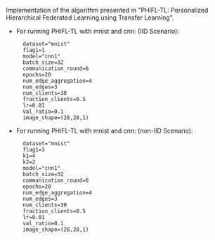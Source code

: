 Implementation of the algorithm presented in "PHiFL-TL: Personalized Hierarchical Federated Learning using Transfer Learning".

* For running PHiFL-TL with mnist and cnn: (IID Scenario):
  
        dataset="mnist"
        flag1=1
        model="cnn1"  
        batch_size=32
        communication_round=6          
        epochs=20                         
        num_edge_aggregation=4           
        num_edges=3   
        num_clients=30 
        fraction_clients=0.5              
        lr=0.01
        val_ratio=0.1     
        image_shape=(28,28,1)
        
  
* For running PHiFL-TL with mnist and cnn: (non-IID Scenario):
  
        dataset="mnist"
        flag1=3
        k1=4
        k2=2
        model="cnn1"  
        batch_size=32
        communication_round=6          
        epochs=20                         
        num_edge_aggregation=4           
        num_edges=3   
        num_clients=30 
        fraction_clients=0.5              
        lr=0.01
        val_ratio=0.1     
        image_shape=(28,28,1)
